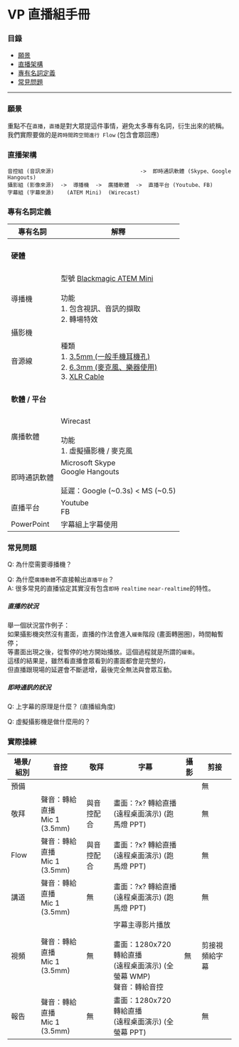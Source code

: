 # VP 直播組手冊

### 目錄

* [願景](#願景)
* [直播架構](#直播架構)
* [專有名詞定義](#專有名詞定義)
* [常見問題](#常見問題)

---

### 願景
重點不在`直播`，`直播`是對大眾提這件事情，避免太多專有名詞，衍生出來的統稱。  
我們實際要做的是`跨時間跨空間進行 Flow` (包含會眾回應)

### 直播架構

```
音控組 (音訊來源)                           ->  即時通訊軟體 (Skype、Google Hangouts)
攝影組 (影像來源)  ->  導播機  ->  廣播軟體  ->  直播平台 (Youtube、FB)
字幕組 (字幕來源)    (ATEM Mini)  (Wirecast)
```

### 專有名詞定義

|專有名詞|解釋|
|--|--|
|<h4>硬體</h4>||
|導播機|型號 [Blackmagic ATEM Mini](https://www.blackmagicdesign.com/products/atemmini/techspecs/W-APS-13)<br><br>功能<br>1. 包含視訊、音訊的擷取<br>2. 轉場特效|
|攝影機||
|音源線|種類<br>1. [3.5mm (一般手機耳機孔)](https://en.wikipedia.org/wiki/Phone_connector_(audio))<br>2. [6.3mm (麥克風、樂器使用)](https://en.wikipedia.org/wiki/Phone_connector_(audio))<br>3. [XLR Cable](https://en.wikipedia.org/wiki/XLR_connector)|
|<h4>軟體 / 平台</h4>||
|廣播軟體|Wirecast<br><br>功能<br>1. 虛擬攝影機 / 麥克風|
|即時通訊軟體|Microsoft Skype<br>Google Hangouts<br><br>延遲：Google (~0.3s) < MS (~0.5)|
|直播平台|Youtube<br>FB<br>|
|PowerPoint|字幕組上字幕使用|

### 常見問題

Q: 為什麼需要導播機？

Q: 為什麼`廣播軟體`不直接輸出`直播平台`？  
A: 很多常見的直播協定其實沒有包含`即時` `realtime` `near-realtime`的特性。
  
<h5>直播的狀況</h5>

舉一個狀況當作例子：  
如果攝影機突然沒有畫面，直播的作法會進入`緩衝`階段 (畫面轉圈圈)，時間軸暫停；  
等畫面出現之後，從暫停的地方開始播放。這個過程就是所謂的`緩衝`。  
這樣的結果是，雖然看直播會眾看到的畫面都會是完整的，  
但直播跟現場的延遲會不斷遞增，最後完全無法與會眾互動。
  
<h5>即時通訊的狀況</h5>

Q: 上字幕的原理是什麼？ (直播組角度)

Q: 虛擬攝影機是做什麼用的？

### 實際操練

|場景/組別|音控|敬拜|字幕|攝影|剪接|
|--|--|--|--|--|--|
預備|||||無|
敬拜|聲音：轉給直播<br>Mic 1 (3.5mm)|與音控配合|畫面：?x? 轉給直播<br>(遠程桌面演示) (跑馬燈 PPT)||無|
Flow|聲音：轉給直播<br>Mic 1 (3.5mm)|與音控配合|畫面：?x? 轉給直播<br>(遠程桌面演示) (跑馬燈 PPT)||無|
講道|聲音：轉給直播<br>Mic 1 (3.5mm)|無|畫面：?x? 轉給直播<br>(遠程桌面演示) (跑馬燈 PPT)||無|
視頻|聲音：轉給直播<br>Mic 1 (3.5mm)|無|字幕主導影片播放<br><br>畫面：1280x720 轉給直播<br>(遠程桌面演示) (全螢幕 WMP)<br>聲音：轉給音控|無|剪接視頻給字幕|
報告|聲音：轉給直播<br>Mic 1 (3.5mm)|無|畫面：1280x720 轉給直播<br>(遠程桌面演示) (全螢幕 PPT)||無|

